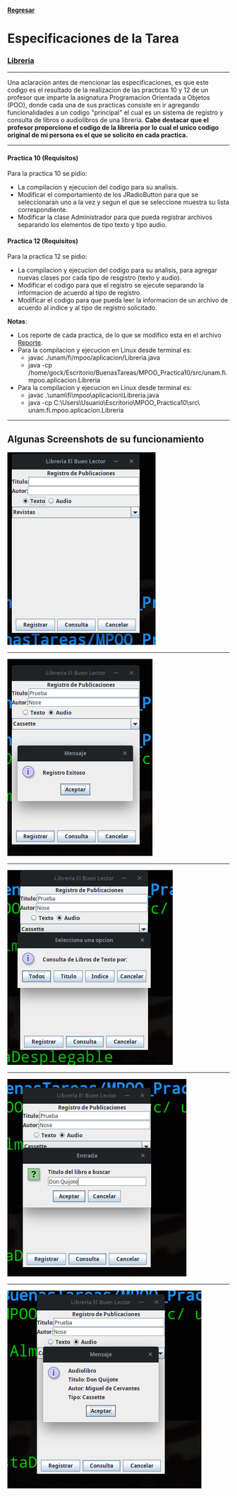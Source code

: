 #### [Regresar](../../README.md)
# Especificaciones de la Tarea
### [Libreria](./src)
---
Una aclaracion antes de mencionar las especificaciones, es que este codigo es el resultado de la realizacion de las practicas 10 y 12 de un profesor que imparte la asignatura Programacion Orientada a Objetos (POO), donde cada una de sus practicas consiste en ir agregando funcionalidades a un codigo "principal" el cual es un sistema de registro y consulta de libros o audiolibros de una libreria.
**Cabe destacar que el profesor proporciono el codigo de la libreria por lo cual el unico codigo original de mi persona es el que se solicito en cada practica.**

---
#### Practica 10 (Requisitos)
Para la practica 10 se pidio:

- La compilacion y ejecucion del codigo para su analisis.
- Modificar el comportamiento de los JRadioButton para que se seleccionaran uno a la vez y segun el que se seleccione muestra su lista correspondiente.
- Modificar la clase Administrador para que pueda registrar archivos separando los elementos de tipo texto y tipo audio. 

#### Practica 12 (Requisitos)
Para la practica 12 se pidio:

- La compilacion y ejecucion del codigo para su analisis, para agregar nuevas clases por cada tipo de resgistro (texto y audio).
- Modificar el codigo para que el registro se ejecute separando la informacion de acuerdo al tipo de registro.
- Modificar el codigo para que pueda leer la informacion de un archivo de acuerdo al indice y al tipo de registro solicitado.

**Notas**:

- Los reporte de cada practica, de lo que se modifico esta en el archivo [Reporte](Reporte.md).
- Para la compilacion y ejecucion en Linux desde terminal es:
    + javac ./unam/fi/mpoo/aplicacion/Libreria.java 
    + java -cp /home/gock/Escritorio/BuenasTareas/MPOO_Practica10/src/unam.fi.mpoo.aplicacion.Libreria
- Para la compilacion y ejecucion en Linux desde terminal es:
    + javac .\unam\fi\mpoo\aplicacion\Libreria.java
    + java -cp C:\Users\Usuario\Escritorio\MPOO_Practica10\src\ unam.fi.mpoo.aplicacion.Libreria
---
## Algunas Screenshots de su funcionamiento
![S3](Screenshots/3.png)

---
![S4](Screenshots/4.png)

---
![S6](Screenshots/6.png)

---
![S8](Screenshots/8.png)

---
![S9](Screenshots/9.png)